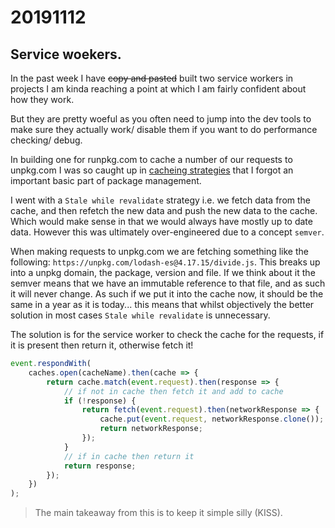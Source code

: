 # 20191112

## Service woekers.

In the past week I have ~~copy and pasted~~ built two service workers in projects I am kinda reaching a point at which I am fairly confident about how they work.

But they are pretty woeful as you often need to jump into the dev tools to make sure they actually work/ disable them if you want to do performance checking/ debug.

In building one for runpkg.com to cache a number of our requests to unpkg.com I was so caught up in [cacheing strategies](https://dev.to/paco_ita/service-workers-and-caching-strategies-explained-step-3-m4f) that I forgot an important basic part of package management.

I went with a `Stale while revalidate` strategy i.e. we fetch data from the cache, and then refetch the new data and push the new data to the cache. Which would make sense in that we would always have mostly up to date data. However this was ultimately over-engineered due to a concept `semver`.

When making requests to unpkg.com we are fetching something like the following: `https://unpkg.com/lodash-es@4.17.15/divide.js`. This breaks up into a unpkg domain, the package, version and file. If we think about it the semver means that we have an immutable reference to that file, and as such it will never change. As such if we put it into the cache now, it should be the same in a year as it is today... this means that whilst objectively the better solution in most cases `Stale while revalidate` is unnecessary.

The solution is for the service worker to check the cache for the requests, if it is present then return it, otherwise fetch it!

```javascript
event.respondWith(
    caches.open(cacheName).then(cache => {
        return cache.match(event.request).then(response => {
            // if not in cache then fetch it and add to cache
            if (!response) {
                return fetch(event.request).then(networkResponse => {
                    cache.put(event.request, networkResponse.clone());
                    return networkResponse;
                });
            }
            // if in cache then return it
            return response;
        });
    })
);
```

> The main takeaway from this is to keep it simple silly (KISS).
